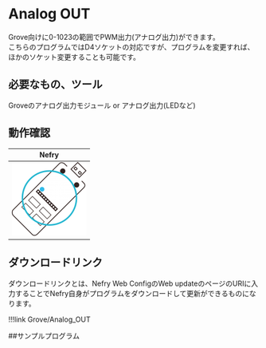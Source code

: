 # Analog OUT

<!-- プログラムの内容を記載してください。  -->
Grove向けに0-1023の範囲でPWM出力(アナログ出力)ができます。  
こちらのプログラムではD4ソケットの対応ですが、プログラムを変更すれば、ほかのソケット変更することも可能です。

## 必要なもの、ツール

<!-- 表 -->
Groveのアナログ出力モジュール or アナログ出力(LEDなど)

## 動作確認

|Nefry|
|:---:|
|![NefryOK](../../img/ic/nefry-ok.png)|

## ダウンロードリンク
ダウンロードリンクとは、Nefry Web ConfigのWeb updateのページのURIに入力することでNefry自身がプログラムをダウンロードして更新ができるものになります。

!!!link
	Grove/Analog_OUT



##サンプルプログラム

<!-- 接続例があればなおよい -->

<!-- master以下の部分を変更してください。 -->
<script src="http://gist-it.appspot.com/github/Nefry-Community/ProgramMaster/blob/master/Grove/Analog_OUT/Analog_OUT.ino">
</script>


